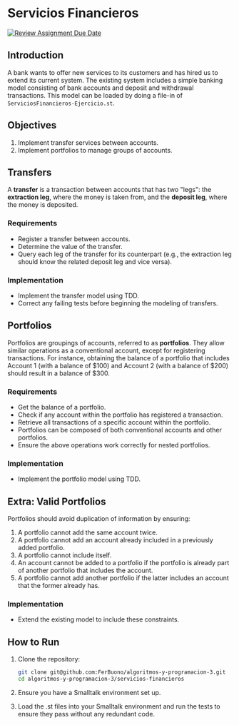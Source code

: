 # Servicios Financieros

[![Review Assignment Due Date](https://classroom.github.com/assets/deadline-readme-button-24ddc0f5d75046c5622901739e7c5dd533143b0c8e959d652212380cedb1ea36.svg)](https://classroom.github.com/a/A04Akb2N)

## Introduction

A bank wants to offer new services to its customers and has hired us to extend its current system. The existing system includes a simple banking model consisting of bank accounts and deposit and withdrawal transactions. This model can be loaded by doing a file-in of `ServiciosFinancieros-Ejercicio.st`.

## Objectives

1. Implement transfer services between accounts.
2. Implement portfolios to manage groups of accounts.

## Transfers

A **transfer** is a transaction between accounts that has two "legs": the **extraction leg**, where the money is taken from, and the **deposit leg**, where the money is deposited.

### Requirements

- Register a transfer between accounts.
- Determine the value of the transfer.
- Query each leg of the transfer for its counterpart (e.g., the extraction leg should know the related deposit leg and vice versa).

### Implementation

- Implement the transfer model using TDD.
- Correct any failing tests before beginning the modeling of transfers.

## Portfolios

Portfolios are groupings of accounts, referred to as **portfolios**. They allow similar operations as a conventional account, except for registering transactions. For instance, obtaining the balance of a portfolio that includes Account 1 (with a balance of $100) and Account 2 (with a balance of $200) should result in a balance of $300.

### Requirements

- Get the balance of a portfolio.
- Check if any account within the portfolio has registered a transaction.
- Retrieve all transactions of a specific account within the portfolio.
- Portfolios can be composed of both conventional accounts and other portfolios.
- Ensure the above operations work correctly for nested portfolios.

### Implementation

- Implement the portfolio model using TDD.

## Extra: Valid Portfolios

Portfolios should avoid duplication of information by ensuring:

1. A portfolio cannot add the same account twice.
2. A portfolio cannot add an account already included in a previously added portfolio.
3. A portfolio cannot include itself.
4. An account cannot be added to a portfolio if the portfolio is already part of another portfolio that includes the account.
5. A portfolio cannot add another portfolio if the latter includes an account that the former already has.

### Implementation

- Extend the existing model to include these constraints.

## How to Run

1. Clone the repository:
   ```sh
   git clone git@github.com:FerBuono/algoritmos-y-programacion-3.git
   cd algoritmos-y-programacion-3/servicios-financieros
   ```
2. Ensure you have a Smalltalk environment set up.

3. Load the .st files into your Smalltalk environment and run the tests to ensure they pass without any redundant code.